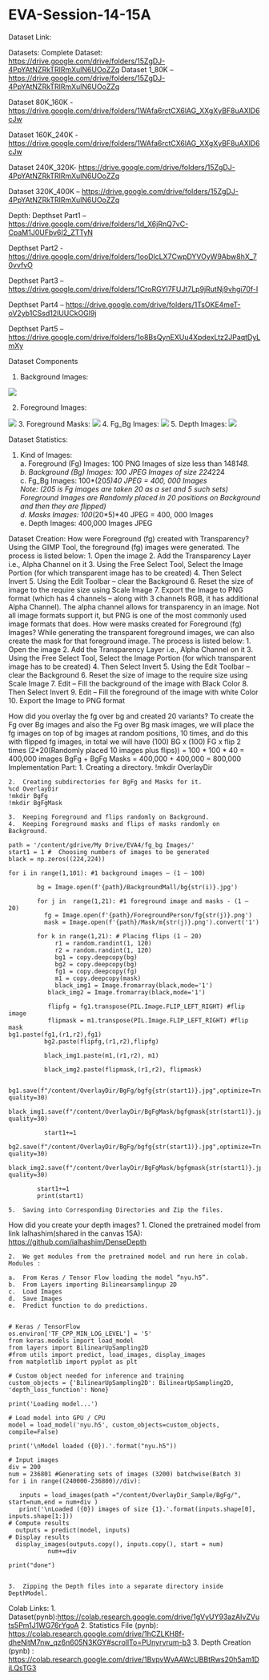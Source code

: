 # EVA-Session-14-15A

Dataset Link:

Datasets:
Complete Dataset:
https://drive.google.com/drive/folders/15ZgDJ-4PpYAtNZRkTRlRmXulN6UOoZZq
Dataset 1_80K – 
https://drive.google.com/drive/folders/15ZgDJ-4PpYAtNZRkTRlRmXulN6UOoZZq

Dataset 80K_160K - https://drive.google.com/drive/folders/1WAfa6rctCX6lAG_XXgXyBF8uAXlD6cJw

Dataset 160K_240K - https://drive.google.com/drive/folders/1WAfa6rctCX6lAG_XXgXyBF8uAXlD6cJw

Dataset 240K_320K- 
https://drive.google.com/drive/folders/15ZgDJ-4PpYAtNZRkTRlRmXulN6UOoZZq

Dataset 320K_400K – 
https://drive.google.com/drive/folders/15ZgDJ-4PpYAtNZRkTRlRmXulN6UOoZZq

Depth:
Depthset Part1 – 
 https://drive.google.com/drive/folders/1d_X6jRnQ7vC-CpaM1J0UFbv6I2_ZTTyN

Depthset Part2 - https://drive.google.com/drive/folders/1ooDlcLX7CwpDYVOyW9Abw8hX_70vvfvO

Depthset Part3 – https://drive.google.com/drive/folders/1CroRGYI7FUJt7Lp9jRutNj9vhgi70f-I


Depthset Part4 –
https://drive.google.com/drive/folders/1TsOKE4meT-oV2yb1CSsd12lUUCkOGl9j

Depthset Part5 – 
https://drive.google.com/drive/folders/1o8BsQynEXUu4XpdexLtz2JPaqtDyLmXy


Dataset Components
1.	Background Images:
   <img src = "Dataset_Images/Background_Images.jpg">
 
2.	Foreground Images:
   <img src = "Dataset_Images/Foreground_Images.jpg">
3.	Foreground Masks:
   <img src = "Dataset_Images/Foreground_Mask _Images.jpg">
4.	Fg_Bg Images:
   <img src = "Dataset_Images/Fg_Bg_Masks.jpg">
5.	Depth Images:
   <img src = "Dataset_Images/Depth_Images.jpg">



Dataset Statistics:
1.	Kind of Images: <br>
   a.	Foreground (Fg) Images: 100 PNG Images of size less than 148*148. <br>
   b.	Background (Bg) Images: 100 JPEG Images of size 224*224 <br>
   c.	Fg_Bg Images: 100*(20*5)*40 JPEG = 400, 000 Images <br>
   Note: (20*5 is Fg images are taken 20 as a set and 5 such sets) <br>
   Foreground Images are Randomly placed in 20 positions on Background and then they are flipped) <br>
   d.	Masks Images:  100*(20*5)*40 JPEG = 400, 000 Images <br>
   e.	Depth Images: 400,000 Images JPEG <br>




Dataset Creation:
How were Foreground (fg) created with Transparency?
Using the GIMP Tool, the foreground (fg) images were generated. The process is listed below:
    1.	Open the image
    2.	Add the Transparency Layer i.e., Alpha Channel on it
    3.	Using the Free Select Tool, Select the Image Portion (for which transparent image has to be created)
    4.	Then Select Invert
    5.	Using the Edit Toolbar – clear the Background
    6.	Reset the size of image to the require size using Scale Image
    7.	Export the Image to PNG format (which has 4 channels – along with 3 channels RGB, it has additional Alpha Channel). The alpha channel allows for transparency in an image. Not all image formats support it, but PNG is one of the most commonly used image formats that does.
How were masks created for Foreground (fg) Images?
While generating the transparent foreground images, we can also create the mask for that foreground image. The process is listed below:
    1.	Open the image
    2.	Add the Transparency Layer i.e., Alpha Channel on it
    3.	Using the Free Select Tool, Select the Image Portion (for which transparent image has to be created)
    4.	Then Select Invert
    5.	Using the Edit Toolbar – clear the Background
    6.	Reset the size of image to the require size using Scale Image
    7.	Edit – Fill the background of the image with Black Color 
    8.	Then Select Invert
    9.	Edit – Fill the foreground of the image with white Color 
    10.	Export the Image to PNG format  

How did you overlay the fg over bg and created 20 variants?
To create the Fg over Bg images and also the Fg over Bg mask images, we will place the fg images on top of bg images at random positions, 10 times, and do this with flipped fg images, in total we will have 
(100) BG x (100) FG x flip 2 times (2*20(Randomly placed 10 images plus flips)) = 100 * 100 * 40 = 400,000 images
BgFg + BgFg Masks =  400,000 + 400,000 = 800,000
Implementation Part:
    1.	Creating a directory.
    !mkdir OverlayDir

    2.	Creating subdirectories for BgFg and Masks for it.
    %cd OverlayDir
    !mkdir BgFg
    !mkdir BgFgMask

    3.	Keeping Foreground and flips randomly on Background.
    4.	Keeping Foreground masks and flips of masks randomly on Background.

    path = '/content/gdrive/My Drive/EVA4/fg_bg Images/'
    start1 = 1 #  Choosing numbers of images to be generated
    black = np.zeros((224,224))

    for i in range(1,101): #1 background images – (1 – 100)

            bg = Image.open(f'{path}/BackgroundMall/bg{str(i)}.jpg')

            for j in  range(1,21): #1 foreground image and masks - (1 – 20)
              fg = Image.open(f'{path}/ForegroundPerson/fg{str(j)}.png')
              mask = Image.open(f'{path}/Mask/m{str(j)}.png').convert('1')

            for k in range(1,21): # Placing flips (1 – 20)
                 r1 = random.randint(1, 120)
                 r2 = random.randint(1, 120)
                 bg1 = copy.deepcopy(bg)
                 bg2 = copy.deepcopy(bg)
                 fg1 = copy.deepcopy(fg)
                 m1 = copy.deepcopy(mask)
                 black_img1 = Image.fromarray(black,mode='1')
               black_img2 = Image.fromarray(black,mode='1')

               flipfg = fg1.transpose(PIL.Image.FLIP_LEFT_RIGHT) #flip image
               flipmask = m1.transpose(PIL.Image.FLIP_LEFT_RIGHT) #flip mask
    bg1.paste(fg1,(r1,r2),fg1)
              bg2.paste(flipfg,(r1,r2),flipfg)

              black_img1.paste(m1,(r1,r2), m1)

              black_img2.paste(flipmask,(r1,r2), flipmask)

                   bg1.save(f"/content/OverlayDir/BgFg/bgfg{str(start1)}.jpg",optimize=True, quality=30)
                     black_img1.save(f"/content/OverlayDir/BgFgMask/bgfgmask{str(start1)}.jpg",optimize=True, quality=30)

              start1+=1
                       bg2.save(f"/content/OverlayDir/BgFg/bgfg{str(start1)}.jpg",optimize=True, quality=30)
                   black_img2.save(f"/content/OverlayDir/BgFgMask/bgfgmask{str(start1)}.jpg",optimize=True, quality=30)

            start1+=1
            print(start1)

    5.	Saving into Corresponding Directories and Zip the files.

How did you create your depth images? 
    1.	Cloned the pretrained model from link Ialhashim(shared in the canvas 15A):
    https://github.com/ialhashim/DenseDepth

    2.	We get modules from the pretrained model and run here in colab.
    Modules : 

    a.	From Keras / Tensor Flow loading the model “nyu.h5”.
    b.	From Layers importing Bilinearsamplingup 2D
    c.	Load Images
    d.	Save Images
    e.	Predict function to do predictions.


    # Keras / TensorFlow
    os.environ['TF_CPP_MIN_LOG_LEVEL'] = '5'
    from keras.models import load_model
    from layers import BilinearUpSampling2D
    #from utils import predict, load_images, display_images
    from matplotlib import pyplot as plt

    # Custom object needed for inference and training
    custom_objects = {'BilinearUpSampling2D': BilinearUpSampling2D, 'depth_loss_function': None}

    print('Loading model...')

    # Load model into GPU / CPU
    model = load_model('nyu.h5', custom_objects=custom_objects, compile=False)

    print('\nModel loaded ({0}).'.format("nyu.h5"))

    # Input images
    div = 200
    num = 236801 #Generating sets of images (3200) batchwise(Batch 3)
    for i in range((240000-236800)//div): 

       inputs = load_images(path ="/content/OverlayDir_Sample/BgFg/", start=num,end = num+div )
       print('\nLoaded ({0}) images of size {1}.'.format(inputs.shape[0], inputs.shape[1:]))
    # Compute results
      outputs = predict(model, inputs)
    # Display results
      display_images(outputs.copy(), inputs.copy(), start = num)
               num+=div

    print("done")


    3.	Zipping the Depth files into a separate directory inside DepthModel.

Colab Links:
    1.	Dataset(pynb):https://colab.research.google.com/drive/1gVyUY93azAIvZVuts5Pm1J1WG76rYgoA
    2.	Statistics File (pynb): https://colab.research.google.com/drive/1hCZLKH8f-dheNitM7nw_qz6n605N3KGY#scrollTo=PUnyrvrum-b3
    3.	Depth Creation (pynb) : https://colab.research.google.com/drive/1BvpvWvAAWcUBBtRws20h5am1DiLQsTG3
